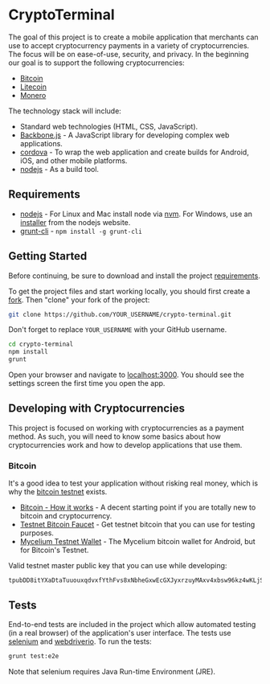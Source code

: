 # CryptoTerminal

The goal of this project is to create a mobile application that merchants can use to accept cryptocurrency payments in a variety of cryptocurrencies. The focus will be on ease-of-use, security, and privacy. In the beginning our goal is to support the following cryptocurrencies:
* [Bitcoin](https://bitcoin.org/)
* [Litecoin](https://litecoin.org/)
* [Monero](https://getmonero.org/home)

The technology stack will include:
* Standard web technologies (HTML, CSS, JavaScript).
* [Backbone.js](http://backbonejs.org/) - A JavaScript library for developing complex web applications.
* [cordova](https://cordova.apache.org/) - To wrap the web application and create builds for Android, iOS, and other mobile platforms.
* [nodejs](https://nodejs.org/) - As a build tool.


## Requirements

* [nodejs](https://nodejs.org/) - For Linux and Mac install node via [nvm](https://github.com/creationix/nvm). For Windows, use an [installer](https://nodejs.org/en/download/) from the nodejs website.
* [grunt-cli](https://gruntjs.com/getting-started) - `npm install -g grunt-cli`


## Getting Started

Before continuing, be sure to download and install the project [requirements](#requirements).

To get the project files and start working locally, you should first create a [fork](https://github.com/Learn-by-doing/crypto-terminal/fork). Then "clone" your fork of the project:
```bash
git clone https://github.com/YOUR_USERNAME/crypto-terminal.git
```
Don't forget to replace `YOUR_USERNAME` with your GitHub username.

```bash
cd crypto-terminal
npm install
grunt
```

Open your browser and navigate to [localhost:3000](http://localhost:3000). You should see the settings screen the first time you open the app.


## Developing with Cryptocurrencies

This project is focused on working with cryptocurrencies as a payment method. As such, you will need to know some basics about how cryptocurrencies work and how to develop applications that use them.

### Bitcoin

It's a good idea to test your application without risking real money, which is why the [bitcoin testnet](https://en.bitcoin.it/wiki/Testnet) exists.

* [Bitcoin - How it works](https://bitcoin.org/en/how-it-works) - A decent starting point if you are totally new to bitcoin and cryptocurrency.
* [Testnet Bitcoin Faucet](https://tpfaucet.appspot.com/) - Get testnet bitcoin that you can use for testing purposes.
* [Mycelium Testnet Wallet](https://play.google.com/store/apps/details?id=com.mycelium.testnetwallet&hl=en) - The Mycelium bitcoin wallet for Android, but for Bitcoin's Testnet.

Valid testnet master public key that you can use while developing:
```
tpubDD8itYXaDtaTuuouxqdvxfYthFvs8xNbheGxwEcGXJyxrzuyMAxv4xbsw96kz4wKLjSyn3Dd8gbB7kF1bdJdphz1ZA9Wf1Vbgrm3tTZVqSs
```


## Tests

End-to-end tests are included in the project which allow automated testing (in a real browser) of the application's user interface. The tests use [selenium](http://www.seleniumhq.org/) and [webdriverio](http://webdriver.io/). To run the tests:
```bash
grunt test:e2e
```
Note that selenium requires Java Run-time Environment (JRE).
